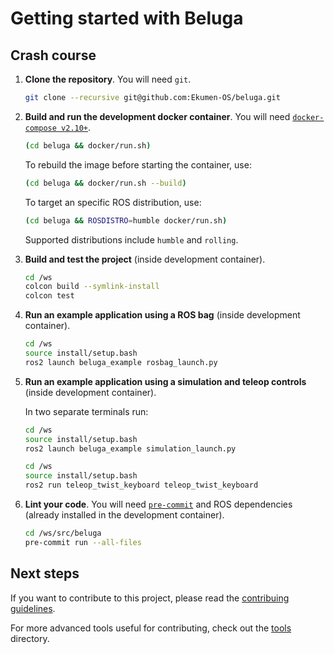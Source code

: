 # Getting started with Beluga

## Crash course

1. **Clone the repository**. You will need `git`.

   ```bash
   git clone --recursive git@github.com:Ekumen-OS/beluga.git
   ```

1. **Build and run the development docker container**. You will need [`docker-compose v2.10+`](https://github.com/docker/compose/tree/v2).

   ```bash
   (cd beluga && docker/run.sh)
   ```
   To rebuild the image before starting the container, use:
   ```bash
   (cd beluga && docker/run.sh --build)
   ```
   To target an specific ROS distribution, use:
   ```bash
   (cd beluga && ROSDISTRO=humble docker/run.sh)
   ```
   Supported distributions include `humble` and `rolling`.

1. **Build and test the project** (inside development container).

    ```bash
    cd /ws
    colcon build --symlink-install
    colcon test
    ```

1. **Run an example application using a ROS bag** (inside development container).

    ```bash
    cd /ws
    source install/setup.bash
    ros2 launch beluga_example rosbag_launch.py
    ```

1. **Run an example application using a simulation and teleop controls** (inside development container).

    In two separate terminals run:
    ```bash
    cd /ws
    source install/setup.bash
    ros2 launch beluga_example simulation_launch.py
    ```
    ```bash
    cd /ws
    source install/setup.bash
    ros2 run teleop_twist_keyboard teleop_twist_keyboard
    ```

1. **Lint your code**. You will need [`pre-commit`](https://pre-commit.com/) and ROS dependencies (already installed in the development container).

    ```bash
    cd /ws/src/beluga
    pre-commit run --all-files
    ```

## Next steps

If you want to contribute to this project, please read the [contribuing guidelines](CONTRIBUTING.md).

For more advanced tools useful for contributing, check out the [tools](./tools/) directory.
